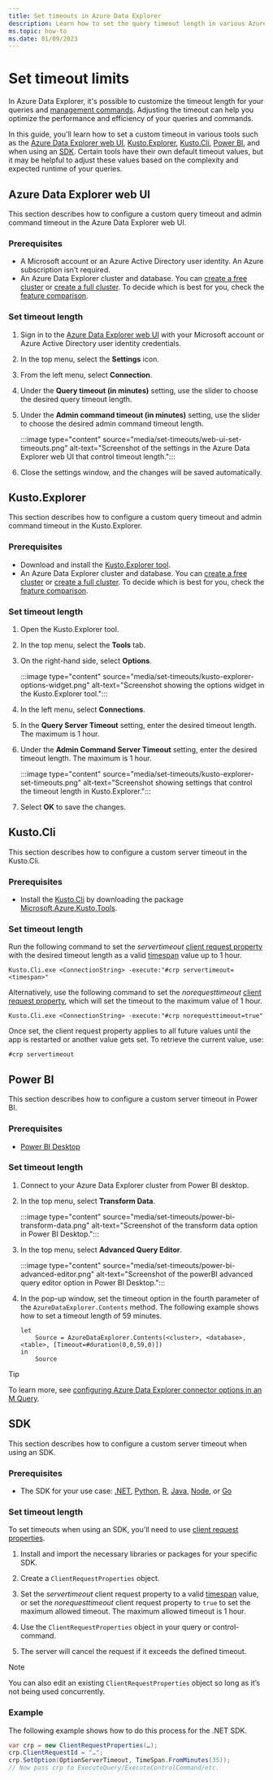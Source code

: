 ```yaml
---
title: Set timeouts in Azure Data Explorer
description: Learn how to set the query timeout length in various Azure Data Explorer tools, such as Kusto.Explorer and the Azure Data Explorer web UI.
ms.topic: how-to
ms.date: 01/09/2023
---
```


# Set timeout limits

In Azure Data Explorer, it's possible to customize the timeout length for your queries and [management commands](kusto/management/index.md). Adjusting the timeout can help you optimize the performance and efficiency of your queries and commands.

In this guide, you'll learn how to set a custom timeout in various tools such as the [Azure Data Explorer web UI](web-ui-overview.md), [Kusto.Explorer](kusto/tools/kusto-explorer.md), [Kusto.Cli](/kusto/tools/kusto-cli.md), [Power BI](power-bi-data-connector.md), and when using an [SDK](#sdk). Certain tools have their own default timeout values, but it may be helpful to adjust these values based on the complexity and expected runtime of your queries.

## Azure Data Explorer web UI

This section describes how to configure a custom query timeout and admin command timeout in the Azure Data Explorer web UI.

### Prerequisites

* A Microsoft account or an Azure Active Directory user identity. An Azure subscription isn't required.
* An Azure Data Explorer cluster and database. You can [create a free cluster](start-for-free-web-ui.md) or [create a full cluster](create-cluster-database-portal.md). To decide which is best for you, check the [feature comparison](start-for-free.md#feature-comparison).

### Set timeout length

1. Sign in to the [Azure Data Explorer web UI](https://dataexplorer.azure.com/home) with your Microsoft account or Azure Active Directory user identity credentials.

1. In the top menu, select the **Settings** icon.

1. From the left menu, select **Connection**.

1. Under the **Query timeout (in minutes)** setting, use the slider to choose the desired query timeout length.

1. Under the **Admin command timeout (in minutes)** setting, use the slider to choose the desired admin command timeout length.

    :::image type="content" source="media/set-timeouts/web-ui-set-timeouts.png" alt-text="Screenshot of the settings in the Azure Data Explorer web UI that control timeout length.":::

1. Close the settings window, and the changes will be saved automatically.

## Kusto.Explorer

This section describes how to configure a custom query timeout and admin command timeout in the Kusto.Explorer.

### Prerequisites

* Download and install the [Kusto.Explorer tool](tools/../kusto/tools/kusto-explorer.md#installing-kustoexplorer).
* An Azure Data Explorer cluster and database. You can [create a free cluster](start-for-free-web-ui.md) or [create a full cluster](create-cluster-database-portal.md). To decide which is best for you, check the [feature comparison](start-for-free.md#feature-comparison).

### Set timeout length

1. Open the Kusto.Explorer tool.

1. In the top menu, select the **Tools** tab.

1. On the right-hand side, select **Options**.

    :::image type="content" source="media/set-timeouts/kusto-explorer-options-widget.png" alt-text="Screenshot showing the options widget in the Kusto.Explorer tool.":::

1. In the left menu, select **Connections**.

1. In the **Query Server Timeout** setting, enter the desired timeout length. The maximum is 1 hour.

1. Under the **Admin Command Server Timeout** setting, enter the desired timeout length. The maximum is 1 hour.

    :::image type="content" source="media/set-timeouts/kusto-explorer-set-timeouts.png" alt-text="Screenshot showing settings that control the timeout length in Kusto.Explorer.":::

1. Select **OK** to save the changes.

## Kusto.Cli

This section describes how to configure a custom server timeout in the Kusto.Cli.

### Prerequisites

* Install the [Kusto.Cli](kusto/tools/kusto-cli.md) by downloading the package [Microsoft.Azure.Kusto.Tools](https://www.nuget.org/packages/Microsoft.Azure.Kusto.Tools/).

### Set timeout length

Run the following command to set the *servertimeout* [client request property](kusto/api/netfx/request-properties.md#clientrequestproperties-options) with the desired timeout length as a valid [timespan](kusto/query/scalar-data-types/timespan.md) value up to 1 hour.

```dotnet
Kusto.Cli.exe <ConnectionString> -execute:"#crp servertimeout=<timespan>"
```

Alternatively, use the following command to set the *norequesttimeout* [client request property](kusto/api/netfx/request-properties.md#clientrequestproperties-options), which will set the timeout to the maximum value of 1 hour.

```dotnet
Kusto.Cli.exe <ConnectionString> -execute:"#crp norequesttimeout=true"
```

Once set, the client request property applies to all future values until the app is restarted or another value gets set. To retrieve the current value, use:

```dotnet
#crp servertimeout
```

## Power BI

This section describes how to configure a custom server timeout in Power BI.

### Prerequisites

* [Power BI Desktop](https://powerbi.microsoft.com/get-started/)

### Set timeout length

1. Connect to your Azure Data Explorer cluster from Power BI desktop.

1. In the top menu, select **Transform Data**.

   :::image type="content" source="media/set-timeouts/power-bi-transform-data.png" alt-text="Screenshot of the transform data option in Power BI Desktop.":::

1. In the top menu, select **Advanced Query Editor**.

   :::image type="content" source="media/set-timeouts/power-bi-advanced-editor.png" alt-text="Screenshot of the powerBI advanced query editor option in Power BI Desktop.":::

1. In the pop-up window, set the timeout option in the fourth parameter of the `AzureDataExplorer.Contents` method. The following example shows how to set a timeout length of 59 minutes.

    ```Power Query M
    let 
        Source = AzureDataExplorer.Contents(<cluster>, <database>, <table>, [Timeout=#duration(0,0,59,0)])
    in
        Source
    ```

> [!TIP]
> To learn more, see [configuring Azure Data Explorer connector options in an M Query](/power-query/connectors/azuredataexplorer#configuring-azure-data-explorer-connector-options-in-an-m-query).

## SDK

This section describes how to configure a custom server timeout when using an SDK.

### Prerequisites

* The SDK for your use case: [.NET](kusto/api/netfx/about-the-sdk.md), [Python](kusto/api/python/kusto-python-client-library.md), [R](kusto/api/r/kusto-r-client-library.md), [Java](kusto/api/java/kusto-java-client-library.md), [Node](kusto/api/node/kusto-node-client-library.md), or [Go](kusto/api/golang/kusto-golang-client-library.md)

### Set timeout length

To set timeouts when using an SDK, you'll need to use [client request properties](kusto/api/netfx/request-properties.md).

1. Install and import the necessary libraries or packages for your specific SDK.

1. Create a `ClientRequestProperties` object.

1. Set the *servertimeout* client request property to a valid [timespan](kusto/query/scalar-data-types/timespan.md) value, or set the *norequesttimeout* client request property to `true` to set the maximum allowed timeout. The maximum allowed timeout is 1 hour.

1. Use the `ClientRequestProperties` object in your query or control-command.

1. The server will cancel the request if it exceeds the defined timeout.

> [!NOTE]
> You can also edit an existing `ClientRequestProperties` object so long as it’s not being used concurrently.

### Example

The following example shows how to do this process for the .NET SDK.

```csharp
var crp = new ClientRequestProperties(…);
crp.ClientRequestId = "…";
crp.SetOption(OptionServerTimeout, TimeSpan.FromMinutes(35));
// Now pass crp to ExecuteQuery/ExecuteControlCommand/etc.
```
